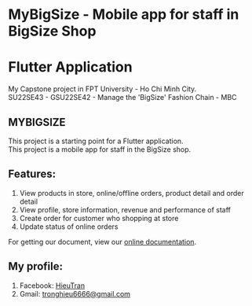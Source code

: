 # MyBigSize - Mobile app for staff in BigSize Shop
# Flutter Application

My Capstone project in FPT University - Ho Chi Minh City.</br>
SU22SE43 - GSU22SE42 - Manage the 'BigSize' Fashion Chain - MBC

## MYBIGSIZE

This project is a starting point for a Flutter application.</br>
This project is a mobile app for staff in the BigSize shop.

## Features:
1. View products in store, online/offline orders, product detail and order detail
2. View profile, store information, revenue and performance of staff
3. Create order for customer who shopping at store
4. Update status of online orders

For getting our document, view our
[online documentation](https://1drv.ms/w/s!AhwP6vcl0-LhgfAlpHNwTk2sorP0eQ?e=eozD05).

## My profile:

1. Facebook: [HieuTran](https://www.facebook.com/trantronghieu9999)
2. Gmail: tronghieu6666@gmail.com
